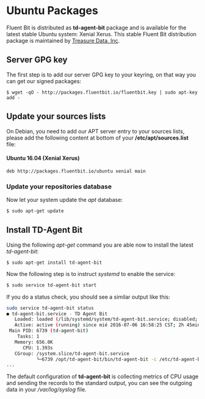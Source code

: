 # Ubuntu Packages

Fluent Bit is distributed as **td-agent-bit** package and is available for the latest stable Ubuntu system: Xenial Xerus. This stable Fluent Bit distribution package is maintained by [Treasure Data, Inc](https://www.treasuredata.com).

## Server GPG key

The first step is to add our server GPG key to your keyring, on that way you can get our signed packages:

```text
$ wget -qO - http://packages.fluentbit.io/fluentbit.key | sudo apt-key add -
```

## Update your sources lists

On Debian, you need to add our APT server entry to your sources lists, please add the following content at bottom of your **/etc/apt/sources.list** file:

#### Ubuntu 16.04 \(Xenial Xerus\)

```text
deb http://packages.fluentbit.io/ubuntu xenial main
```

### Update your repositories database

Now let your system update the _apt_ database:

```bash
$ sudo apt-get update
```

## Install TD-Agent Bit

Using the following _apt-get_ command you are able now to install the latest _td-agent-bit_:

```text
$ sudo apt-get install td-agent-bit
```

Now the following step is to instruct _systemd_ to enable the service:

```bash
$ sudo service td-agent-bit start
```

If you do a status check, you should see a similar output like this:

```bash
sudo service td-agent-bit status
● td-agent-bit.service - TD Agent Bit
   Loaded: loaded (/lib/systemd/system/td-agent-bit.service; disabled; vendor preset: enabled)
   Active: active (running) since mié 2016-07-06 16:58:25 CST; 2h 45min ago
 Main PID: 6739 (td-agent-bit)
    Tasks: 1
   Memory: 656.0K
      CPU: 1.393s
   CGroup: /system.slice/td-agent-bit.service
           └─6739 /opt/td-agent-bit/bin/td-agent-bit -c /etc/td-agent-bit/td-agent-bit.conf
...
```

The default configuration of **td-agent-bit** is collecting metrics of CPU usage and sending the records to the standard output, you can see the outgoing data in your _/var/log/syslog_ file.

